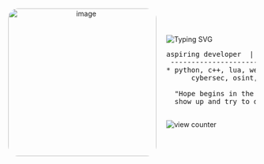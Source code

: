 <div align="center" style="display: flex; align-items: center; justify-content: center; gap: 20px; height: 250px;">

  <img src="https://github.com/user-attachments/assets/c8b4aff1-da8e-417f-97dd-041ff3a3880b1" height="300"
       style=" max-height: 300px; border-radius: 20px;" alt="image" align="right" />

  <div style="text-align: left; max-height: 100%; overflow: hidden;">
    
<img src="https://readme-typing-svg.demolab.com?font=Monserrat&size=30&duration=9000&pause=1000&color=acaaad&center=true&vCenter=true&width=435&lines=llu+%2F+6voo"
         alt="Typing SVG" style="max-width: 100%; display: block;" />

<pre width=200>
aspiring developer  |  cybersecurity enthusiast
 ----------------------------------------------- 
* python, c++, lua, web dev
      cybersec, osint, reverse engineering

  "Hope begins in the dark, the stubborn hope that if you just 
  show up and try to do the right thing, the dawn will come."
                                                            — Anne Lamott</pre>

<img src="https://komarev.com/ghpvc/?username=6voo&color=acaaad" alt="view counter" />
<br><br>
  </div>

</div>
